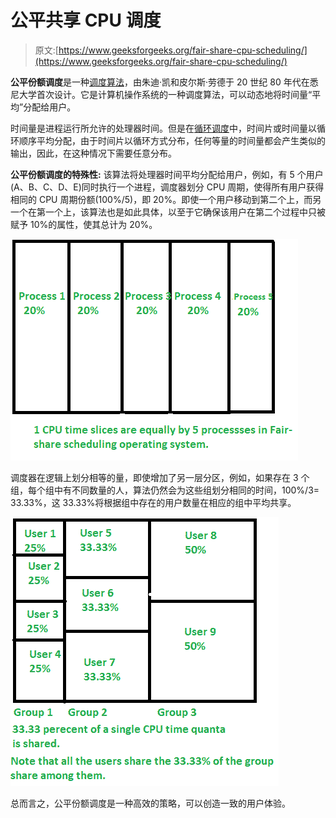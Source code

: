 # 公平共享 CPU 调度

> 原文:[https://www.geeksforgeeks.org/fair-share-cpu-scheduling/](https://www.geeksforgeeks.org/fair-share-cpu-scheduling/)

**公平份额调度**是一种[调度算法](https://www.geeksforgeeks.org/cpu-scheduling-in-operating-systems/)，由朱迪·凯和皮尔斯·劳德于 20 世纪 80 年代在悉尼大学首次设计。它是计算机操作系统的一种调度算法，可以动态地将时间量“平均”分配给用户。

时间量是进程运行所允许的处理器时间。但是在[循环调度](https://www.geeksforgeeks.org/program-round-robin-scheduling-set-1/)中，时间片或时间量以循环顺序平均分配，由于时间片以循环方式分布，任何等量的时间量都会产生类似的输出，因此，在这种情况下需要任意分布。

**公平份额调度的特殊性:**
该算法将处理器时间平均分配给用户，例如，有 5 个用户(A、B、C、D、E)同时执行一个进程，调度器划分 CPU 周期，使得所有用户获得相同的 CPU 周期份额(100%/5)，即 20%。即使一个用户移动到第二个上，而另一个在第一个上，该算法也是如此具体，以至于它确保该用户在第二个过程中只被赋予 10%的属性，使其总计为 20%。

![](img/af38467d6031a4aada5113bdc4a18b67.png)

调度器在逻辑上划分相等的量，即使增加了另一层分区，例如，如果存在 3 个组，每个组中有不同数量的人，算法仍然会为这些组划分相同的时间，100%/3= 33.33%，这 33.33%将根据组中存在的用户数量在相应的组中平均共享。

![](img/492aaa662bf1691bcf6efab37ffe80f4.png)

总而言之，公平份额调度是一种高效的策略，可以创造一致的用户体验。